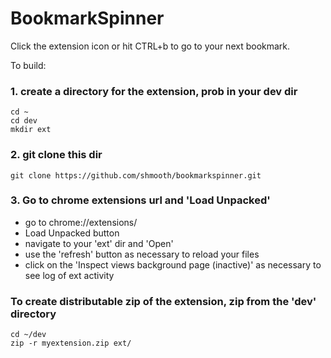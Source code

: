 # BookmarkSpinner

Click the extension icon or hit CTRL+b to go to your next bookmark.


To build:

### 1. create a directory for the extension, prob in your dev dir
```
cd ~
cd dev
mkdir ext
```

### 2. git clone this dir
`git clone https://github.com/shmooth/bookmarkspinner.git`


### 3. Go to chrome extensions url and 'Load Unpacked'
* go to chrome://extensions/
* Load Unpacked button
* navigate to your 'ext' dir and 'Open'
* use the 'refresh' button as necessary to reload your files
* click on the 'Inspect views background page (inactive)' as necessary to see log of ext activity



### To create distributable zip of the extension, zip from the 'dev' directory
```
cd ~/dev
zip -r myextension.zip ext/
```







